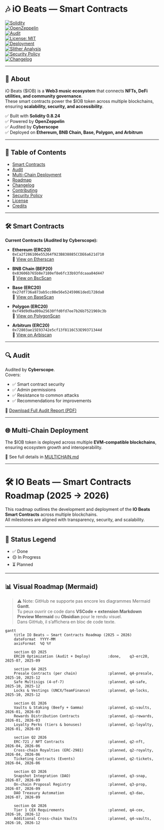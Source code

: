 # 🎶 iO Beats — Smart Contracts  

[![Solidity](https://img.shields.io/badge/Solidity-0.8.24-blue.svg?logo=solidity)](https://docs.soliditylang.org/en/v0.8.24/)  
[![OpenZeppelin](https://img.shields.io/badge/OpenZeppelin-Library-orange.svg)](https://docs.openzeppelin.com/contracts)  
[![Audit](https://img.shields.io/badge/Audit-Cyberscope-brightgreen.svg)](./audit.pdf)  
[![License: MIT](https://img.shields.io/badge/License-MIT-yellow.svg)](./LICENSE)  
[![Deployment](https://img.shields.io/badge/Deployed-MultiChain-purple.svg)](./MULTICHAIN.md)  
[![Slither Analysis](https://github.com/iobeatss/IOB-Smart-contract/actions/workflows/slither.yml/badge.svg)](https://github.com/iobeatss/IOB-Smart-contract/actions/workflows/slither.yml)  
[![Security Policy](https://img.shields.io/badge/Security-Policy-red.svg)](./SECURITY.md)  
[![Changelog](https://img.shields.io/badge/Changelog-Maintained-blueviolet.svg)](./CHANGELOG.md)  

---

## 📌 About  
iO Beats ($IOB) is a **Web3 music ecosystem** that connects **NFTs, DeFi utilities, and community governance**.  
These smart contracts power the $IOB token across multiple blockchains, ensuring **scalability, security, and accessibility**.  

✅ Built with **Solidity 0.8.24**  
✅ Powered by **OpenZeppelin**  
✅ Audited by **Cyberscope**  
✅ Deployed on **Ethereum, BNB Chain, Base, Polygon, and Arbitrum**  

---

## 📑 Table of Contents  
- [Smart Contracts](#-smart-contracts)  
- [Audit](#-audit)  
- [Multi-Chain Deployment](#-multi-chain-deployment)  
- [Roadmap](#-io-beats--smart-contracts-roadmap-2025--2026)  
- [Changelog](#-changelog)  
- [Contributing](#-contributing)  
- [Security Policy](#-security-policy)  
- [License](#-license)  
- [Credits](#-credits)  

---

## 🛠 Smart Contracts  

**Current Contracts (Audited by Cyberscope):**

- **Ethereum (ERC20)**  
  `0xCa2f286106e55264f923B838885CCDE6a621d710`  
  🔗 [View on Etherscan](https://etherscan.io/address/0xCa2f286106e55264f923B838885CCDE6a621d710)  

- **BNB Chain (BEP20)**  
  `0x83606b765b8e7180ef8e6fc33b93fdcaaa84d447`  
  🔗 [View on BscScan](https://bscscan.com/address/0x83606b765b8e7180ef8e6fc33b93fdcaaa84d447)  

- **Base (ERC20)**  
  `0x27df736a873ab5cc08e56e52459061ded1728da8`  
  🔗 [View on BaseScan](https://basescan.org/address/0x27df736a873ab5cc08e56e52459061ded1728da8)  

- **Polygon (ERC20)**  
  `0xf49d9d9ad09a25630ffd0fd7ee7b26b7521969c3b`  
  🔗 [View on PolygonScan](https://polygonscan.com/address/0xf49d9d9ad09a25630ffd0fd7ee7b26b7521969c3b)  

- **Arbitrum (ERC20)**  
  `0x72803ae15E93742e5cf13f8116C53E99371344d`  
  🔗 [View on Arbiscan](https://arbiscan.io/address/0x72803ae15E93742e5cf13f8116C53E99371344d)  

---

## 🔍 Audit  
Audited by **Cyberscope**.  
Covers:  
- ✅ Smart contract security  
- ✅ Admin permissions  
- ✅ Resistance to common attacks  
- ✅ Recommendations for improvements  

📄 [Download Full Audit Report (PDF)](./audit.pdf)  

---

## 🌐 Multi-Chain Deployment  
The $IOB token is deployed across multiple **EVM-compatible blockchains**, ensuring ecosystem growth and interoperability.  

📄 See full details in [MULTICHAIN.md](./MULTICHAIN.md)  

---

# 🛠️ IO Beats — Smart Contracts Roadmap (2025 → 2026)

This roadmap outlines the development and deployment of the **IO Beats Smart Contracts** across multiple blockchains.  
All milestones are aligned with transparency, security, and scalability.

---

## 📌 Status Legend
- ✅ Done  
- 🟡 In Progress  
- ⏳ Planned  

---

## 📊 Visual Roadmap (Mermaid)

> ⚠️ Note: GitHub ne supporte pas encore les diagrammes Mermaid **Gantt**.  
> Tu peux ouvrir ce code dans **VSCode + extension Markdown Preview Mermaid** ou **Obsidian** pour le rendu visuel.  
> Dans GitHub, il s’affichera en bloc de code texte.  

```mermaid
gantt
    title IO Beats — Smart Contracts Roadmap (2025 → 2026)
    dateFormat  YYYY-MM
    axisFormat  %Q %Y

    section Q3 2025
    ERC20 Optimization (Audit + Deploy)        :done,    q3-erc20, 2025-07, 2025-09

    section Q4 2025
    Presale Contracts (per chain)              :planned, q4-presale, 2025-10, 2025-12
    Safe Multisigs (4-of-7)                    :planned, q4-safe,    2025-10, 2025-12
    Locks & Vestings (UNCX/TeamFinance)        :planned, q4-locks,   2025-10, 2025-12

    section Q1 2026
    Vaults & Staking (Beefy + Gamma)           :planned, q1-vaults,  2026-01, 2026-03
    Rewards Distribution Contracts             :planned, q1-rewards, 2026-01, 2026-03
    Loyalty Perks (tiers & bonuses)            :planned, q1-loyalty, 2026-01, 2026-03

    section Q2 2026
    ERC-721 / NFT Contracts                    :planned, q2-nft,     2026-04, 2026-06
    Cross-chain Royalties (ERC-2981)           :planned, q2-royalty, 2026-04, 2026-06
    Ticketing Contracts (Events)               :planned, q2-tickets, 2026-04, 2026-06

    section Q3 2026
    Snapshot Integration (DAO)                 :planned, q3-snap,    2026-07, 2026-09
    On-chain Proposal Registry                 :planned, q3-prop,    2026-07, 2026-09
    DAO Treasury Automation                    :planned, q3-dao,     2026-07, 2026-09

    section Q4 2026
    Tier 1 CEX Requirements                    :planned, q4-cex,     2026-10, 2026-12
    Additional Cross-chain Vaults              :planned, q4-vaults,  2026-10, 2026-12
